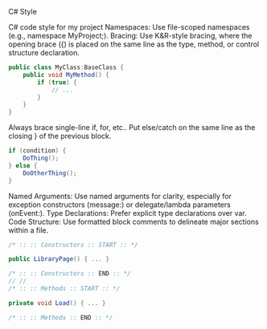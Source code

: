 C# Style

C# code style for my project
Namespaces: Use file-scoped namespaces (e.g., namespace MyProject;).
Bracing: Use K&R-style bracing, where the opening brace ({) is placed on the same line as the type, method, or control structure declaration.
```C#
public class MyClass:BaseClass {
    public void MyMethod() {
        if (true) {
            // ...
        }
    }
}
```
Always brace single-line if, for, etc..
Put else/catch on the same line as the closing } of the previous block.
```C#
if (condition) {
    DoThing();
} else {
    DoOtherThing();
}
```

Named Arguments: Use named arguments for clarity, especially for exception constructors (message:) or delegate/lambda parameters (onEvent:).
Type Declarations: Prefer explicit type declarations over var.
Code Structure: Use formatted block comments to delineate major sections within a file.
```C#
/* :: :: Constructors :: START :: */

public LibraryPage() { ... }

/* :: :: Constructors :: END :: */
// //
/* :: :: Methods :: START :: */

private void Load() { ... }

/* :: :: Methods :: END :: */
```
